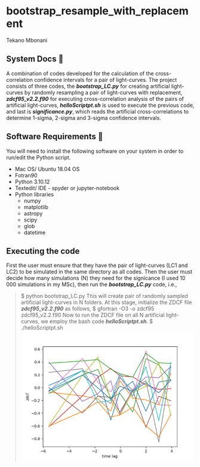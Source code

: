 # bootstrap_resample_with_replacement
Tekano Mbonani

## System Docs 📃
A combination of codes developed for the calculation of the cross-correlation confidence intervals for a pair of light-curves. The project consists of three codes, the ***bootstrap_LC.py*** for creating artificial light-curves by randomly resampling a pair of light-curves with replacement, ***zdcf95_v2.2.f90*** for executing cross-correlation analysis of the pairs of artificial light-curves, ***helloScriptpt.sh*** is used to execute the previous code, and last is ***significance.py***, which reads the artificial cross-correlations to determine 1-sigma, 2-sigma and 3-sigma confidence intervals.
 

## Software Requirements 🔌
You will need to install the following software on your system in order to run/edit the Python script.
* Mac OS/ Ubuntu 18.04 OS
* Fotran90
* Python 3.10.12
* Textedit/ IDE - spyder or jupyter-notebook
* Python libraries
  * numpy
  * matplotlib
  * astropy
  * scipy
  * glob
  * datetime

## Executing the code
First the user must ensure that they have the pair of light-curves (LC1 and LC2) to be simulated in the same directory as all codes. Then the user must decide how many simulations (N) they need for the signicance (I used 10 000 simulations in my MSc), then run the ***bootstrap_LC.py*** code, i.e.,
> $ python bootstrap_LC.py
This will create pair of randomly sampled artificial light-curves in N folders. At this stage, initialize the ZDCF file ***zdcf95_v2.2.f90*** as follows,
> $ gfortran -O3 -o zdcf95 zdcf95_v2.2.f90
Now to run the ZDCF file on all N artificial light-curves, we employ the bash code ***helloScriptpt.sh***.
> $ ./helloScriptpt.sh   
![picture alt](https://github.com/T3kan0/bootstrap_resample_with_replacement/blob/main/bootstrap/2sigma_intervals.png)
